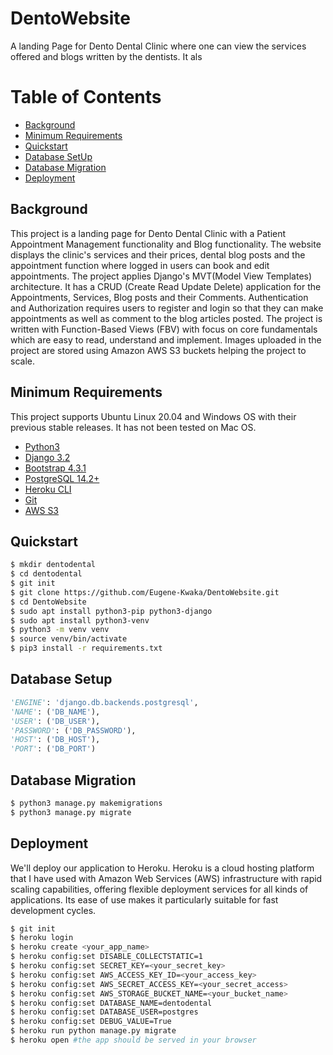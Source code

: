 # DentoWebsite
A landing Page for Dento Dental Clinic where one can view the services offered and blogs written by the dentists. It als 

# Table of Contents
- [Background](#background)
- [Minimum Requirements](#minimum-requirements)
- [Quickstart](#quickstart)
- [Database SetUp](#database-setup)
- [Database Migration](#database-migration)
- [Deployment](#deployment)

## Background
This project is a landing page for Dento Dental Clinic with a Patient Appointment Management functionality and Blog functionality. The website displays the clinic's services and their prices, dental blog posts and the appointment function where logged in users can book and edit appointments.
The project applies Django's MVT(Model View Templates) architecture. It has a CRUD (Create Read Update Delete) application for the Appointments, Services, Blog posts and their Comments. Authentication and Authorization requires users to register and login so that they can make appointments as well as comment to the blog articles posted.
The project is written with Function-Based Views (FBV) with focus on core fundamentals which are easy to read, understand and implement.
Images uploaded in the project are stored using Amazon AWS S3 buckets helping the project to scale.


## Minimum Requirements
This project supports Ubuntu Linux 20.04 and Windows OS with their previous stable releases. It has not been tested on Mac OS.

- [Python3](https://www.python.org/downloads/)
- [Django 3.2](https://www.djangoproject.com/)
- [Bootstrap 4.3.1](https://getbootstrap.com/docs/4.3/getting-started/introduction/)
- [PostgreSQL 14.2+](http://www.postgresql.org/)
- [Heroku CLI](https://devcenter.heroku.com/articles/heroku-cli)
- [Git](https://git-scm.com/downloads)
- [AWS S3](https://www.google.com/aclk?sa=L&ai=DChcSEwjw-OrX0uj3AhWHj2gJHR2tA1MYABAAGgJ3Zg&sig=AOD64_1dIz703lEW0QpX4fG74DGCYFcZ5Q&q&adurl&ved=2ahUKEwjGheLX0uj3AhU0SvEDHUjgDnEQ0Qx6BAgCEAE)


## Quickstart
```bash
$ mkdir dentodental
$ cd dentodental
$ git init
$ git clone https://github.com/Eugene-Kwaka/DentoWebsite.git
$ cd DentoWebsite
$ sudo apt install python3-pip python3-django
$ sudo apt install python3-venv
$ python3 -m venv venv
$ source venv/bin/activate
$ pip3 install -r requirements.txt
```

## Database Setup
``` settings.py
'ENGINE': 'django.db.backends.postgresql',
'NAME': ('DB_NAME'),
'USER': ('DB_USER'),
'PASSWORD': ('DB_PASSWORD'),
'HOST': ('DB_HOST'),
'PORT': ('DB_PORT')
```

## Database Migration
```bash
$ python3 manage.py makemigrations
$ python3 manage.py migrate
```

## Deployment
We'll deploy our application to Heroku. Heroku is a cloud hosting platform that I have used with Amazon Web Services (AWS) infrastructure with rapid scaling capabilities, offering flexible deployment services for all kinds of applications. Its ease of use makes it particularly suitable for fast development cycles.

```bash
$ git init
$ heroku login
$ heroku create <your_app_name>
$ heroku config:set DISABLE_COLLECTSTATIC=1
$ heroku config:set SECRET_KEY=<your_secret_key>
$ heroku config:set AWS_ACCESS_KEY_ID=<your_access_key>
$ heroku config:set AWS_SECRET_ACCESS_KEY=<your_secret_access>
$ heroku config:set AWS_STORAGE_BUCKET_NAME=<your_bucket_name>
$ heroku config:set DATABASE_NAME=dentodental
$ heroku config:set DATABASE_USER=postgres
$ heroku config:set DEBUG_VALUE=True
$ heroku run python manage.py migrate
$ heroku open #the app should be served in your browser
```
